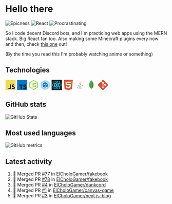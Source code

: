 # Hello there

![Epicness](https://img.shields.io/badge/Epicness-69%25-brightgreen)
![React](https://img.shields.io/badge/React-good-blue)
![Procrastinating](https://img.shields.io/badge/Procrastinating-always-red)

So I code decent Discord bots, and I'm practicing web apps using the MERN stack. Big React fan too.
Also making some Minecraft plugins every now and then, check [this one][userlogin] out!

(By the time you read this I'm probably watching anime or something)

## Technologies

![JavaScript][javascript]
![TypeScript][typescript]
![Node.js][node]
![Webpack][webpack]
![React][react]
![HTML][html]
![Java][java]
![MongoDB][mongodb]
![Git][git]

## GitHub stats

![GitHub Stats](https://github-readme-stats.vercel.app/api?username=ElCholoGamer&theme=tokyonight)

## Most used languages

![GitHub metrics](https://metrics.lecoq.io/ElCholoGamer?template=terminal&base.header=0&base.activity=0&base.community=0&base.repositories=0&base.metadata=0&languages=1)

## Latest activity

<!--START_SECTION:activity-->

1. 🎉 Merged PR [#77](https://github.com/ElCholoGamer/fakebook/pull/77) in [ElCholoGamer/fakebook](https://github.com/ElCholoGamer/fakebook)
2. 🎉 Merged PR [#78](https://github.com/ElCholoGamer/fakebook/pull/78) in [ElCholoGamer/fakebook](https://github.com/ElCholoGamer/fakebook)
3. 🎉 Merged PR [#4](https://github.com/ElCholoGamer/dankcord/pull/4) in [ElCholoGamer/dankcord](https://github.com/ElCholoGamer/dankcord)
4. 🎉 Merged PR [#1](https://github.com/ElCholoGamer/canvas-game/pull/1) in [ElCholoGamer/canvas-game](https://github.com/ElCholoGamer/canvas-game)
5. 🎉 Merged PR [#3](https://github.com/ElCholoGamer/next.js-blog/pull/3) in [ElCholoGamer/next.js-blog](https://github.com/ElCholoGamer/next.js-blog)
<!--END_SECTION:activity-->

[userlogin]: https://www.spigotmc.org/resources/userlogin.80669/
[javascript]: https://raw.githubusercontent.com/ElCholoGamer/ElCholoGamer/master/icons/javascript.png
[typescript]: https://raw.githubusercontent.com/ElCholoGamer/ElCholoGamer/master/icons/typescript.png
[java]: https://raw.githubusercontent.com/ElCholoGamer/ElCholoGamer/master/icons/java.png
[node]: https://raw.githubusercontent.com/ElCholoGamer/ElCholoGamer/master/icons/node.png
[react]: https://raw.githubusercontent.com/ElCholoGamer/ElCholoGamer/master/icons/react.png
[webpack]: https://raw.githubusercontent.com/ElCholoGamer/ElCholoGamer/master/icons/webpack.png
[html]: https://raw.githubusercontent.com/ElCholoGamer/ElCholoGamer/master/icons/html.png
[git]: https://raw.githubusercontent.com/ElCholoGamer/ElCholoGamer/master/icons/git.png
[mongodb]: https://raw.githubusercontent.com/ElCholoGamer/ElCholoGamer/master/icons/mongodb.png
